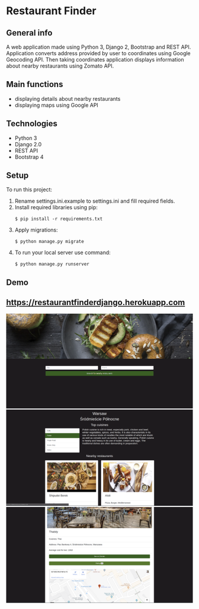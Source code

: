 # Restaurant Finder 

## General info
A web application made using Python 3, Django 2, Bootstrap and REST API.
Application converts address provided by user to coordinates using Google Geocoding API.
Then taking coordinates application displays information about nearby restaurants using Zomato API. 

## Main functions
* displaying details about nearby restaurants
* displaying maps using Google API

## Technologies
* Python 3
* Django 2.0
* REST API
* Bootstrap 4

## Setup
To run this project:
1. Rename settings.ini.example to settings.ini and fill required fields. 
2. Install required libraries using pip:
    ```
    $ pip install -r requirements.txt
    ```
3. Apply migrations: 
    ```
    $ python manage.py migrate
    ```
4. To run your local server use command: 
    ```
    $ python manage.py runserver
    ```

## Demo
## https://restaurantfinderdjango.herokuapp.com

![alt text](https://raw.githubusercontent.com/dawidbudzynski/restaurant_finder_python_django/master/examples/example_1.png)
![alt text](https://raw.githubusercontent.com/dawidbudzynski/restaurant_finder_python_django/master/examples/example_2.png)
![alt text](https://raw.githubusercontent.com/dawidbudzynski/restaurant_finder_python_django/master/examples/example_3.png)
